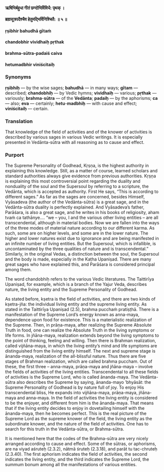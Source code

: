 #### ऋषिभिर्बहुधा गीतं छन्दोभिर्विविधै: पृथक् ।
#### ब्रह्मसूत्रपदैश्चैव हेतुमद्भिर्विनिश्चितै: ॥ ५ ॥

#### ṛṣibhir bahudhā gītaṁ
#### chandobhir vividhaiḥ pṛthak
#### brahma-sūtra-padaiś caiva
#### hetumadbhir viniścitaiḥ

### Synonyms

**ṛṣibhiḥ** — by the wise sages; **bahudhā** — in many ways; **gītam** — described; **chandobhiḥ** — by Vedic hymns; **vividhaiḥ** — various; **pṛthak** — variously; **brahma**-**sūtra** — of the **Vedānta**; **padaiḥ** — by the aphorisms; **ca** — also; **eva** — certainly; **hetu**-**madbhiḥ** — with cause and effect; **viniścitaiḥ** — certain.

### Translation

That knowledge of the field of activities and of the knower of activities is described by various sages in various Vedic writings. It is especially presented in Vedānta-sūtra with all reasoning as to cause and effect.

### Purport

The Supreme Personality of Godhead, Kṛṣṇa, is the highest authority in explaining this knowledge. Still, as a matter of course, learned scholars and standard authorities always give evidence from previous authorities. Kṛṣṇa is explaining this most controversial point regarding the duality and nonduality of the soul and the Supersoul by referring to a scripture, the Vedānta, which is accepted as authority. First He says, “This is according to different sages.” As far as the sages are concerned, besides Himself, Vyāsadeva (the author of the Vedānta-sūtra) is a great sage, and in the Vedānta-sūtra duality is perfectly explained. And Vyāsadeva’s father, Parāśara, is also a great sage, and he writes in his books of religiosity, aham tvaṁ ca tathānye.… “we – you, I and the various other living entities – are all transcendental, although in material bodies. Now we are fallen into the ways of the three modes of material nature according to our different karma. As such, some are on higher levels, and some are in the lower nature. The higher and lower natures exist due to ignorance and are being manifested in an infinite number of living entities. But the Supersoul, which is infallible, is uncontaminated by the three qualities of nature and is transcendental.” Similarly, in the original Vedas, a distinction between the soul, the Supersoul and the body is made, especially in the Kaṭha Upaniṣad. There are many great sages who have explained this, and Parāśara is considered principal among them.

The word chandobhiḥ refers to the various Vedic literatures. The Taittirīya Upaniṣad, for example, which is a branch of the Yajur Veda, describes nature, the living entity and the Supreme Personality of Godhead.

As stated before, kṣetra is the field of activities, and there are two kinds of kṣetra-jña: the individual living entity and the supreme living entity. As stated in the Taittirīya Upaniṣad (2.5), brahma pucchaṁ pratiṣṭhā. There is a manifestation of the Supreme Lord’s energy known as anna-maya, dependence upon food for existence. This is a materialistic realization of the Supreme. Then, in prāṇa-maya, after realizing the Supreme Absolute Truth in food, one can realize the Absolute Truth in the living symptoms or life forms. In jñāna-maya, realization extends beyond the living symptoms to the point of thinking, feeling and willing. Then there is Brahman realization, called vijñāna-maya, in which the living entity’s mind and life symptoms are distinguished from the living entity himself. The next and supreme stage is ānanda-maya, realization of the all-blissful nature. Thus there are five stages of Brahman realization, which are called brahma puccham. Out of these, the first three – anna-maya, prāṇa-maya and jñāna-maya – involve the fields of activities of the living entities. Transcendental to all these fields of activities is the Supreme Lord, who is called ānanda-maya. The Vedānta-sūtra also describes the Supreme by saying, ānanda-mayo ’bhyāsāt: the Supreme Personality of Godhead is by nature full of joy. To enjoy His transcendental bliss, He expands into vijñāna-maya, prāṇa-maya, jñāna-maya and anna-maya. In the field of activities the living entity is considered to be the enjoyer, and different from him is the ānanda-maya. That means that if the living entity decides to enjoy in dovetailing himself with the ānanda-maya, then he becomes perfect. This is the real picture of the Supreme Lord as the supreme knower of the field, the living entity as the subordinate knower, and the nature of the field of activities. One has to search for this truth in the Vedānta-sūtra, or Brahma-sūtra.

It is mentioned here that the codes of the Brahma-sūtra are very nicely arranged according to cause and effect. Some of the sūtras, or aphorisms, are na viyad aśruteḥ (2.3.2), nātmā śruteḥ (2.3.18), and parāt tu tac-chruteḥ (2.3.40). The first aphorism indicates the field of activities, the second indicates the living entity, and the third indicates the Supreme Lord, the summum bonum among all the manifestations of various entities.